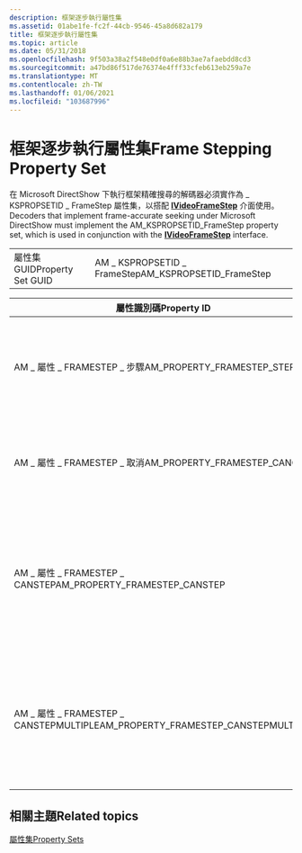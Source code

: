 ```yaml
---
description: 框架逐步執行屬性集
ms.assetid: 01abe1fe-fc2f-44cb-9546-45a8d682a179
title: 框架逐步執行屬性集
ms.topic: article
ms.date: 05/31/2018
ms.openlocfilehash: 9f503a38a2f548e0df0a6e88b3ae7afaebdd8cd3
ms.sourcegitcommit: a47bd86f517de76374e4fff33cfeb613eb259a7e
ms.translationtype: MT
ms.contentlocale: zh-TW
ms.lasthandoff: 01/06/2021
ms.locfileid: "103687996"
---
```

# <a name="frame-stepping-property-set"></a><span data-ttu-id="e471d-103">框架逐步執行屬性集</span><span class="sxs-lookup"><span data-stu-id="e471d-103">Frame Stepping Property Set</span></span>

<span data-ttu-id="e471d-104">在 Microsoft DirectShow 下執行框架精確搜尋的解碼器必須實作為 \_ KSPROPSETID \_ FrameStep 屬性集，以搭配 [**IVideoFrameStep**](/windows/desktop/api/Strmif/nn-strmif-ivideoframestep) 介面使用。</span><span class="sxs-lookup"><span data-stu-id="e471d-104">Decoders that implement frame-accurate seeking under Microsoft DirectShow must implement the AM\_KSPROPSETID\_FrameStep property set, which is used in conjunction with the [**IVideoFrameStep**](/windows/desktop/api/Strmif/nn-strmif-ivideoframestep) interface.</span></span>



|                   |                            |
|-------------------|----------------------------|
| <span data-ttu-id="e471d-105">屬性集 GUID</span><span class="sxs-lookup"><span data-stu-id="e471d-105">Property Set GUID</span></span> | <span data-ttu-id="e471d-106">AM \_ KSPROPSETID \_ FrameStep</span><span class="sxs-lookup"><span data-stu-id="e471d-106">AM\_KSPROPSETID\_FrameStep</span></span> |



 



| <span data-ttu-id="e471d-107">屬性識別碼</span><span class="sxs-lookup"><span data-stu-id="e471d-107">Property ID</span></span>                              | <span data-ttu-id="e471d-108">描述</span><span class="sxs-lookup"><span data-stu-id="e471d-108">Description</span></span>                                                                                                                                                                     |
|------------------------------------------|---------------------------------------------------------------------------------------------------------------------------------------------------------------------------------|
| <span data-ttu-id="e471d-109">AM \_ 屬性 \_ FRAMESTEP \_ 步驟</span><span class="sxs-lookup"><span data-stu-id="e471d-109">AM\_PROPERTY\_FRAMESTEP\_STEP</span></span>            | <span data-ttu-id="e471d-110">指示解碼器開始步驟作業，並傳遞指定步驟數目的 [**AM \_ 屬性 \_ FRAMESTEP**](/previous-versions/windows/desktop/api/amvideo/ns-amvideo-am_framestep_step) 結構。</span><span class="sxs-lookup"><span data-stu-id="e471d-110">Instructs the decoder to begin a step operation and passes an [**AM\_PROPERTY\_FRAMESTEP**](/previous-versions/windows/desktop/api/amvideo/ns-amvideo-am_framestep_step) structure that specifies the number of steps.</span></span>            |
| <span data-ttu-id="e471d-111">AM \_ 屬性 \_ FRAMESTEP \_ 取消</span><span class="sxs-lookup"><span data-stu-id="e471d-111">AM\_PROPERTY\_FRAMESTEP\_CANCEL</span></span>          | <span data-ttu-id="e471d-112">指示解碼器取消目前的步驟作業。</span><span class="sxs-lookup"><span data-stu-id="e471d-112">Instructs the decoder to cancel the current step operation.</span></span> <span data-ttu-id="e471d-113">沒有任何實例資料與這個屬性相關聯。</span><span class="sxs-lookup"><span data-stu-id="e471d-113">No instance data is associated with this property.</span></span>                                                                  |
| <span data-ttu-id="e471d-114">AM \_ 屬性 \_ FRAMESTEP \_ CANSTEP</span><span class="sxs-lookup"><span data-stu-id="e471d-114">AM\_PROPERTY\_FRAMESTEP\_CANSTEP</span></span>         | <span data-ttu-id="e471d-115">\_此指令程式會在此指令上傳回 S OK，表示它可以執行框架逐步執行， \_ 否則為 FALSE。</span><span class="sxs-lookup"><span data-stu-id="e471d-115">The decoder returns S\_OK on this instruction to indicate that it can perform frame stepping, S\_FALSE otherwise.</span></span> <span data-ttu-id="e471d-116">設定這個屬性時，不會傳遞任何實例資料。</span><span class="sxs-lookup"><span data-stu-id="e471d-116">No instance data is passed when this property is set.</span></span>         |
| <span data-ttu-id="e471d-117">AM \_ 屬性 \_ FRAMESTEP \_ CANSTEPMULTIPLE</span><span class="sxs-lookup"><span data-stu-id="e471d-117">AM\_PROPERTY\_FRAMESTEP\_CANSTEPMULTIPLE</span></span> | <span data-ttu-id="e471d-118">\_此指令程式會在此指示上傳回 S OK，表示它可以一次執行多個框架， \_ 否則為 FALSE。</span><span class="sxs-lookup"><span data-stu-id="e471d-118">The decoder returns S\_OK on this instruction to indicate that it can step multiple frames at a time, S\_FALSE otherwise.</span></span> <span data-ttu-id="e471d-119">設定這個屬性時，不會傳遞任何實例資料。</span><span class="sxs-lookup"><span data-stu-id="e471d-119">No instance data is passed when this property is set.</span></span> |



 

## <a name="related-topics"></a><span data-ttu-id="e471d-120">相關主題</span><span class="sxs-lookup"><span data-stu-id="e471d-120">Related topics</span></span>

<dl> <dt>

[<span data-ttu-id="e471d-121">屬性集</span><span class="sxs-lookup"><span data-stu-id="e471d-121">Property Sets</span></span>](property-sets.md)
</dt> </dl>

 

 



